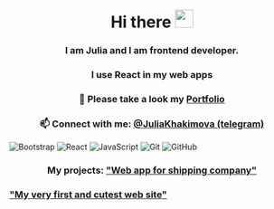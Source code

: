 <h1 align="center">Hi there <img src="https://github.com/blackcater/blackcater/raw/main/images/Hi.gif" height="32"/></h1>
<h3 align="center">I am Julia and I am frontend developer.</h3>
<h3 align="center">I use React in my web apps</h3>
<h3 align="center"> 🚀 Please take a look my <a href="https://khakimovaportfolio.netlify.app/"target="_blank">Portfolio</a> </h3>

<h3 align="center">📫 Connect with me: <a href="https://t.me/JuliaKhakimova" target="_blank">@JuliaKhakimova (telegram)</a></h3>

![Bootstrap](https://img.shields.io/badge/bootstrap-%238511FA.svg?style=for-the-badge&logo=bootstrap&logoColor=white)
	![React](https://img.shields.io/badge/react-%2320232a.svg?style=for-the-badge&logo=react&logoColor=%2361DAFB)
 	![JavaScript](https://img.shields.io/badge/javascript-%23323330.svg?style=for-the-badge&logo=javascript&logoColor=%23F7DF1E)
  	![Git](https://img.shields.io/badge/git-%23F05033.svg?style=for-the-badge&logo=git&logoColor=white)
   	![GitHub](https://img.shields.io/badge/github-%23121011.svg?style=for-the-badge&logo=github&logoColor=white)


<h3 align="center">My projects:  <a href="https://kdsc.ru/"target="_blank">"Web app for shipping company"</a></h3>
<h3 align="flex-start">              <a href="https://viva-diva-grooming.glitch.me"target="_blank">"My very first and cutest web site"</a></h3>



